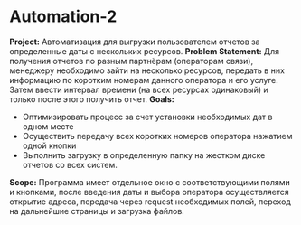 # Automation-2
**Project:** Автоматизация для выгрузки пользователем отчетов за определенные даты с нескольких ресурсов.
**Problem Statement:** Для получения отчетов по разным партнёрам (операторам связи), менеджеру необходимо зайти на несколько ресурсов, передать в них информацию по коротким номерам данного оператора и его услуге. Затем ввести интервал времени (на всех ресурсах одинаковый) и только после этого получить отчет.
**Goals:**
* Оптимизировать процесс за счет установки необходимых дат в одном месте
* Осуществить передачу всех коротких номеров оператора нажатием одной кнопки
* Выполнить загрузку в определенную папку на жестком диске отчетов со всех систем.

**Scope:** Программа имеет отдельное окно с соответствующими полями и кнопками, после введения даты и выбора оператора осуществляется открытие адреса, передача через request необходимых полей, переход на дальнейшие страницы и загрузка файлов. 
